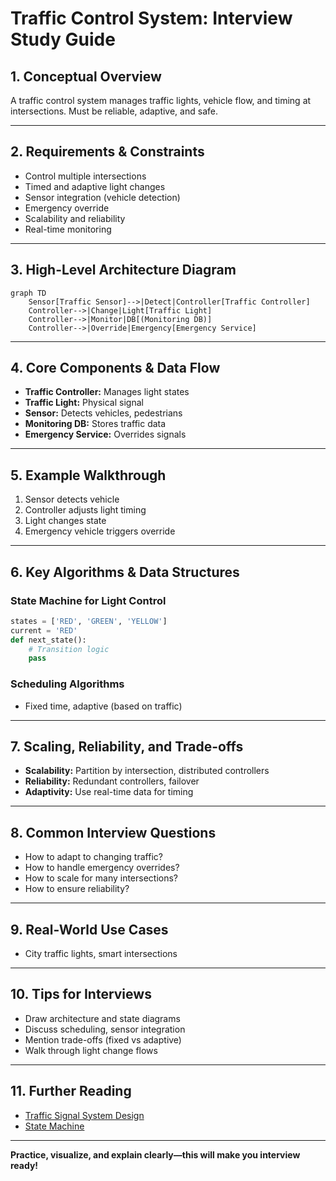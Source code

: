 # Traffic Control System: Interview Study Guide

## 1. Conceptual Overview
A traffic control system manages traffic lights, vehicle flow, and timing at intersections. Must be reliable, adaptive, and safe.

---

## 2. Requirements & Constraints
- Control multiple intersections
- Timed and adaptive light changes
- Sensor integration (vehicle detection)
- Emergency override
- Scalability and reliability
- Real-time monitoring

---

## 3. High-Level Architecture Diagram
```mermaid
graph TD
    Sensor[Traffic Sensor]-->|Detect|Controller[Traffic Controller]
    Controller-->|Change|Light[Traffic Light]
    Controller-->|Monitor|DB[(Monitoring DB)]
    Controller-->|Override|Emergency[Emergency Service]
```


---

## 4. Core Components & Data Flow
- **Traffic Controller:** Manages light states
- **Traffic Light:** Physical signal
- **Sensor:** Detects vehicles, pedestrians
- **Monitoring DB:** Stores traffic data
- **Emergency Service:** Overrides signals

---

## 5. Example Walkthrough
1. Sensor detects vehicle
2. Controller adjusts light timing
3. Light changes state
4. Emergency vehicle triggers override

---

## 6. Key Algorithms & Data Structures
### State Machine for Light Control
```python
states = ['RED', 'GREEN', 'YELLOW']
current = 'RED'
def next_state():
    # Transition logic
    pass
```

### Scheduling Algorithms
- Fixed time, adaptive (based on traffic)

---

## 7. Scaling, Reliability, and Trade-offs
- **Scalability:** Partition by intersection, distributed controllers
- **Reliability:** Redundant controllers, failover
- **Adaptivity:** Use real-time data for timing

---

## 8. Common Interview Questions
- How to adapt to changing traffic?
- How to handle emergency overrides?
- How to scale for many intersections?
- How to ensure reliability?

---

## 9. Real-World Use Cases
- City traffic lights, smart intersections

---

## 10. Tips for Interviews
- Draw architecture and state diagrams
- Discuss scheduling, sensor integration
- Mention trade-offs (fixed vs adaptive)
- Walk through light change flows

---

## 11. Further Reading
- [Traffic Signal System Design](https://www.geeksforgeeks.org/system-design/design-traffic-signal-system-design/)
- [State Machine](https://en.wikipedia.org/wiki/Finite-state_machine)

---

**Practice, visualize, and explain clearly—this will make you interview ready!**
